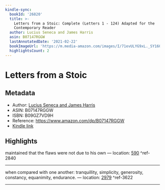 ```yaml
---
kindle-sync:
  bookId: '26820'
  title: >-
    Letters from a Stoic: Complete (Letters 1 - 124) Adapted for the
    Contemporary Reader
  author: Lucius Seneca and James Harris
  asin: B07147RGGW
  lastAnnotatedDate: '2021-02-22'
  bookImageUrl: 'https://m.media-amazon.com/images/I/71evULYG9xL._SY160.jpg'
  highlightsCount: 2
---
```

# Letters from a Stoic
## Metadata
* Author: [Lucius Seneca and James Harris](https://www.amazon.comundefined)
* ASIN: B07147RGGW
* ISBN: B09GZ7VD9H
* Reference: https://www.amazon.com/dp/B07147RGGW
* [Kindle link](kindle://book?action=open&asin=B07147RGGW)

## Highlights
maintained that the flaws were not due to his own — location: [590](kindle://book?action=open&asin=B07147RGGW&location=590) ^ref-2840

---
when compared with one another: tranquillity, simplicity, generosity, constancy, equanimity, endurance. — location: [2979](kindle://book?action=open&asin=B07147RGGW&location=2979) ^ref-3622

---
